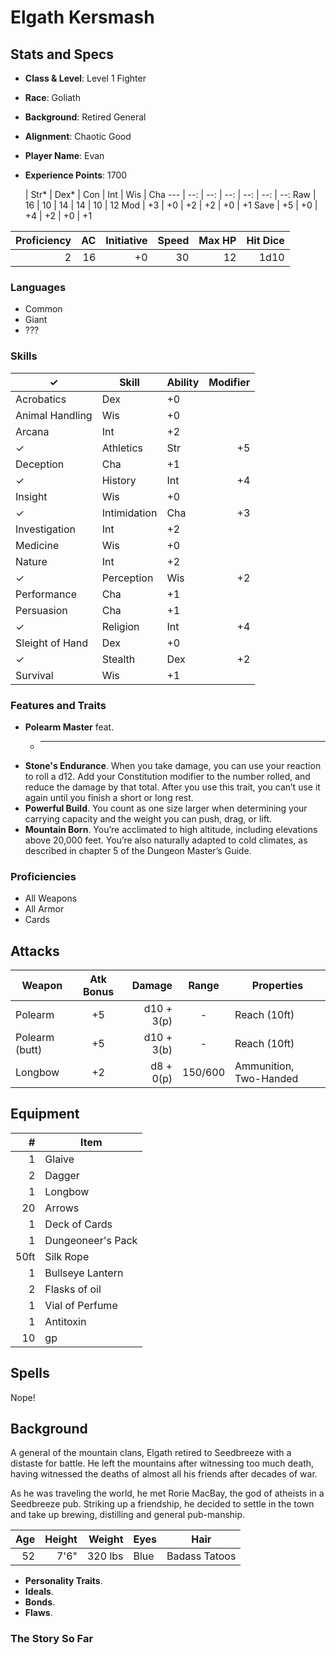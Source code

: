 # Elgath Kersmash

## Stats and Specs

* **Class & Level**: Level 1 Fighter
* **Race**: Goliath
* **Background**: Retired General
* **Alignment**: Chaotic Good
* **Player Name**: Evan
* **Experience Points**: 1700


     | Str* | Dex* | Con  | Int  | Wis  | Cha
---  | --:  | --:  | --:  | --:  | --:  | --:
Raw  |  16  |  10  |  14  |  14  |  10  |  12
Mod  |  +3  |  +0  |  +2  |  +2  |  +0  |  +1 
Save |  +5  |  +0  |  +4  |  +2  |  +0  |  +1

Proficiency | AC  | Initiative | Speed | Max HP | Hit Dice |
----------: | --: | ---------: | ----: | -----: | -------: |
         2  |  16 |         +0 | 30    |     12 | 1d10     |

### Languages

* Common
* Giant
* ???

### Skills

✓  | Skill           | Ability | Modifier
---| --------------- | ------- | -------:
   | Acrobatics      | Dex     | +0
   | Animal Handling | Wis     | +0
   | Arcana          | Int     | +2
✓  | Athletics       | Str     | +5
   | Deception       | Cha     | +1
✓  | History         | Int     | +4
   | Insight         | Wis     | +0
✓  | Intimidation    | Cha     | +3
   | Investigation   | Int     | +2
   | Medicine        | Wis     | +0
   | Nature          | Int     | +2
✓  | Perception      | Wis     | +2
   | Performance     | Cha     | +1
   | Persuasion      | Cha     | +1
✓  | Religion        | Int     | +4
   | Sleight of Hand | Dex     | +0
✓  | Stealth         | Dex     | +2
   | Survival        | Wis     | +1

### Features and Traits

* **Polearm Master** feat. 
  * ---
* **Stone's Endurance**. When you take damage, you can use your reaction to roll a d12. Add your Constitution modifier to the number rolled, and reduce the damage by that total. After you use this trait, you can’t use it again until you finish a short or long rest.
* **Powerful Build**. You count as one size larger when determining your carrying capacity and the weight you can push, drag, or lift.
* **Mountain Born**. You’re acclimated to high altitude, including elevations above 20,000 feet. You’re also naturally adapted to cold climates, as described in chapter 5 of the Dungeon Master’s Guide.

### Proficiencies

* All Weapons
* All Armor
* Cards

## Attacks
Weapon           | Atk Bonus | Damage    | Range   | Properties
------           | :-------: | -----:    | :---:   | ----------
Polearm          |    +5     | d10 + 3(p)| -       | Reach (10ft)
Polearm (butt)   |    +5     | d10 + 3(b)| -       | Reach (10ft)
Longbow          |    +2     | d8 + 0(p) | 150/600 | Ammunition, Two-Handed

## Equipment
\#  | Item
--: | ---------
1   | Glaive
2   | Dagger
1   | Longbow
20  | Arrows
1   | Deck of Cards
1   | Dungeoneer's Pack
50ft| Silk Rope
1   | Bullseye Lantern
2   | Flasks of oil
1   | Vial of Perfume
1   | Antitoxin
10  | gp

## Spells

Nope!

## Background

A general of the mountain clans, Elgath retired to Seedbreeze with a distaste for battle. He left the mountains after witnessing too much death, having witnessed the deaths of almost all his friends after decades of war.

As he was traveling the world, he met Rorie MacBay, the god of atheists in a Seedbreeze pub. Striking up a friendship, he decided to settle in the town and take up brewing, distilling and general pub-manship.

Age | Height | Weight   | Eyes   | Hair
--: | -----: | ------:  | ----   | --------
52  | 7'6"   | 320 lbs  | Blue   | Badass Tatoos

* **Personality Traits**.
* **Ideals**.
* **Bonds**. 
* **Flaws**. 

### The Story So Far

